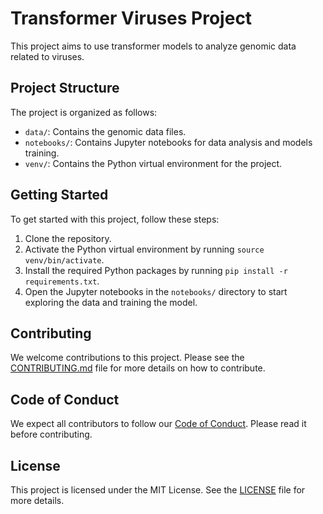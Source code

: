 # Transformer Viruses Project

This project aims to use transformer models to analyze genomic data related to viruses.

## Project Structure

The project is organized as follows:

- `data/`: Contains the genomic data files.
- `notebooks/`: Contains Jupyter notebooks for data analysis and models training.
- `venv/`: Contains the Python virtual environment for the project.

## Getting Started

To get started with this project, follow these steps:

1. Clone the repository.
2. Activate the Python virtual environment by running `source venv/bin/activate`.
3. Install the required Python packages by running `pip install -r requirements.txt`.
4. Open the Jupyter notebooks in the `notebooks/` directory to start exploring the data and training the model.

## Contributing

We welcome contributions to this project. Please see the [CONTRIBUTING.md](CONTRIBUTING.md) file for more details on how to contribute.

## Code of Conduct

We expect all contributors to follow our [Code of Conduct](CODE_OF_CONDUCT.md). Please read it before contributing.

## License

This project is licensed under the MIT License. See the [LICENSE](LICENSE) file for more details.